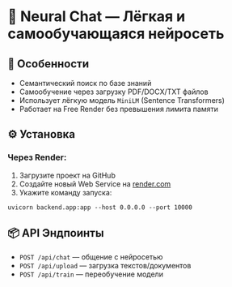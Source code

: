 # 🧠 Neural Chat — Лёгкая и самообучающаяся нейросеть

## 🚀 Особенности
- Семантический поиск по базе знаний
- Самообучение через загрузку PDF/DOCX/TXT файлов
- Использует лёгкую модель `MiniLM` (Sentence Transformers)
- Работает на Free Render без превышения лимита памяти

## ⚙️ Установка

### Через Render:
1. Загрузите проект на GitHub
2. Создайте новый Web Service на [render.com](https://render.com/)
3. Укажите команду запуска:

```
uvicorn backend.app:app --host 0.0.0.0 --port 10000
```

## 📦 API Эндпоинты
- `POST /api/chat` — общение с нейросетью
- `POST /api/upload` — загрузка текстов/документов
- `POST /api/train` — переобучение модели